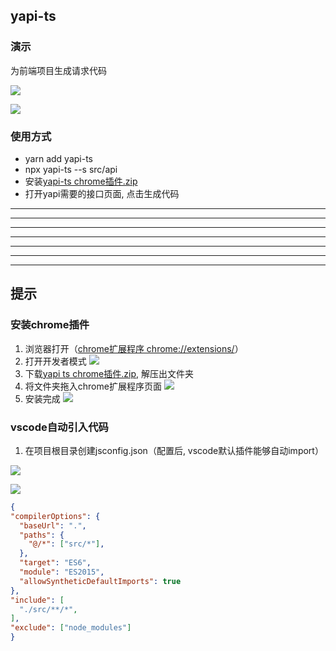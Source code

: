 ## yapi-ts

### 演示
为前端项目生成请求代码


![](https://image-c.weimobwmc.com/static-resource/5aefd2b8a9ed45a0b1b0f5710483ba42.gif)

![](https://image-c.weimobwmc.com/static-resource/04c28cfe7d704d2895091bfe22b36a07.jpg)

### 使用方式
* yarn add yapi-ts
* npx yapi-ts --s src/api
* 安装[yapi-ts chrome插件.zip](https://c.weimobwmc.com/static-resource/dcd672cadfd94f319759433f14574109.zip)
* 打开yapi需要的接口页面, 点击生成代码

<hr />
<hr />
<hr />
<hr />
<hr />
<hr />
<hr />

## 提示
### 安装chrome插件
1. 浏览器打开（[chrome扩展程序 chrome://extensions/](chrome://extensions/)）
2. 打开开发者模式
  ![](https://image-c.weimobwmc.com/static-resource/f2a6196d383e4ab1af50a0276ab22d32.jpg)
1. 下载[yapi ts chrome插件.zip](https://c.weimobwmc.com/static-resource/dcd672cadfd94f319759433f14574109.zip), 解压出文件夹
2. 将文件夹拖入chrome扩展程序页面
  ![](https://image-c.weimobwmc.com/static-resource/642bfd1f9377405d86b017c8c2925e94.jpg)
3. 安装完成
  ![](https://image-c.weimobwmc.com/static-resource/9fb96eac41214b2ba61bbf14e22aa642.png)

### vscode自动引入代码
1. 在项目根目录创建jsconfig.json（配置后, vscode默认插件能够自动import）

![](https://image-c.weimobwmc.com/static-resource/a880f1a8525d40cca4076497c24c0ac8.jpg)

![](https://image-c.weimobwmc.com/static-resource/2a5c9524cb894b5180d5ae998bf0f596.jpg)

  ``` json
{
  "compilerOptions": {
    "baseUrl": ".",
    "paths": {
      "@/*": ["src/*"],
    },
    "target": "ES6",
    "module": "ES2015",
    "allowSyntheticDefaultImports": true
  },
  "include": [
    "./src/**/*",
  ],
  "exclude": ["node_modules"]
}
  ```